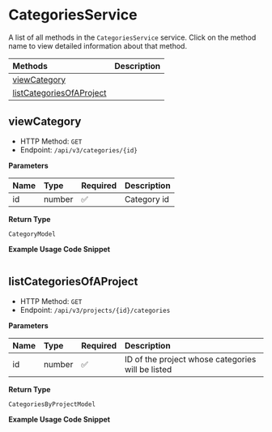 # CategoriesService

A list of all methods in the `CategoriesService` service. Click on the method name to view detailed information about that method.

| Methods                                               | Description |
| :---------------------------------------------------- | :---------- |
| [viewCategory](#viewcategory)                         |             |
| [listCategoriesOfAProject](#listcategoriesofaproject) |             |

## viewCategory

- HTTP Method: `GET`
- Endpoint: `/api/v3/categories/{id}`

**Parameters**

| Name | Type   | Required | Description |
| :--- | :----- | :------- | :---------- |
| id   | number | ✅       | Category id |

**Return Type**

`CategoryModel`

**Example Usage Code Snippet**

```mcp

```

## listCategoriesOfAProject

- HTTP Method: `GET`
- Endpoint: `/api/v3/projects/{id}/categories`

**Parameters**

| Name | Type   | Required | Description                                       |
| :--- | :----- | :------- | :------------------------------------------------ |
| id   | number | ✅       | ID of the project whose categories will be listed |

**Return Type**

`CategoriesByProjectModel`

**Example Usage Code Snippet**

```mcp

```

<!-- This file was generated by liblab | https://liblab.com/ -->
